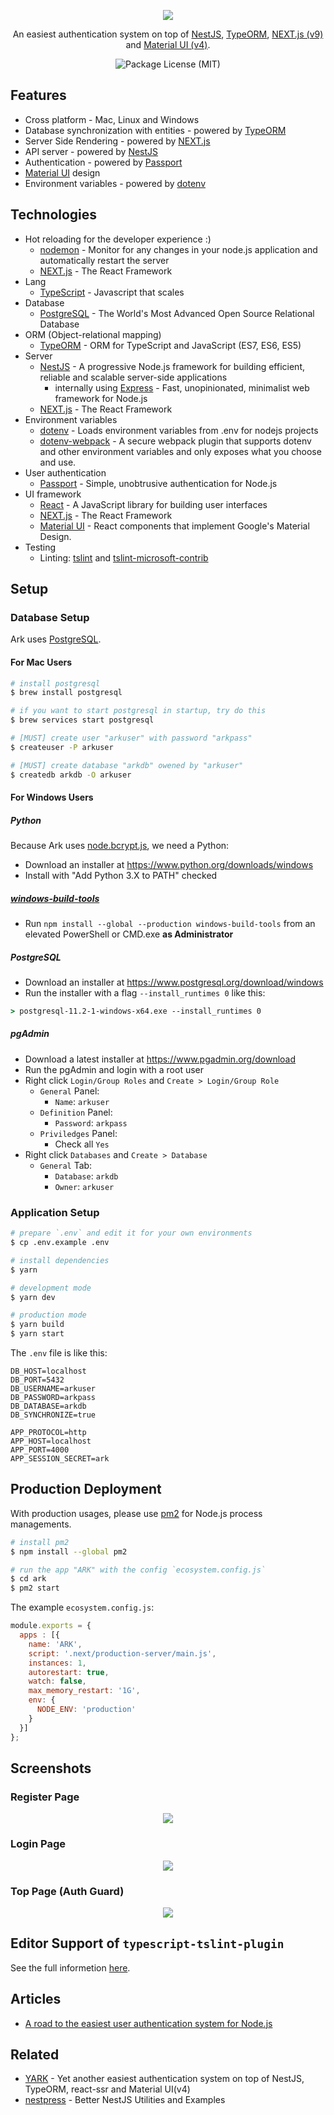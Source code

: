 <p align="center"><img src="https://i.imgur.com/hTXWo3k.png"></p>

<p align="center">An easiest authentication system on top of <a href="https://nestjs.com">NestJS</a>, <a href="http://typeorm.io">TypeORM</a>, <a href="https://nextjs.org">NEXT.js (v9)</a> and <a href="https://material-ui.com">Material UI (v4)</a>.</p>

<div align="center">
  <img src="https://img.shields.io/github/license/saltyshiomix/ark.svg" alt="Package License (MIT)">
</div>

## Features

- Cross platform - Mac, Linux and Windows
- Database synchronization with entities - powered by [TypeORM](http://typeorm.io)
- Server Side Rendering - powered by [NEXT.js](https://nextjs.org)
- API server - powered by [NestJS](https://nestjs.com)
- Authentication - powered by [Passport](http://www.passportjs.org)
- [Material UI](https://material-ui.com) design
- Environment variables - powered by [dotenv](https://github.com/motdotla/dotenv)

## Technologies

- Hot reloading for the developer experience :)
  - [nodemon](https://nodemon.io) - Monitor for any changes in your node.js application and automatically restart the server
  - [NEXT.js](https://nextjs.org) - The React Framework
- Lang
  - [TypeScript](https://www.typescriptlang.org) - Javascript that scales
- Database
  - [PostgreSQL](https://www.postgresql.org) - The World's Most Advanced Open Source Relational Database
- ORM (Object-relational mapping)
  - [TypeORM](http://typeorm.io) - ORM for TypeScript and JavaScript (ES7, ES6, ES5)
- Server
  - [NestJS](https://nestjs.com) - A progressive Node.js framework for building efficient, reliable and scalable server-side applications
      - internally using [Express](https://expressjs.com) - Fast, unopinionated, minimalist web framework for Node.js
  - [NEXT.js](https://nextjs.org) - The React Framework
- Environment variables
  - [dotenv](https://github.com/motdotla/dotenv) - Loads environment variables from .env for nodejs projects
  - [dotenv-webpack](https://github.com/mrsteele/dotenv-webpack) - A secure webpack plugin that supports dotenv and other environment variables and only exposes what you choose and use.
- User authentication
  - [Passport](http://www.passportjs.org) - Simple, unobtrusive authentication for Node.js
- UI framework
  - [React](https://reactjs.org) - A JavaScript library for building user interfaces
  - [NEXT.js](https://nextjs.org) - The React Framework
  - [Material UI](https://material-ui.com) - React components that implement Google's Material Design.
- Testing
  - Linting: [tslint](https://github.com/palantir/tslint) and [tslint-microsoft-contrib](https://github.com/microsoft/tslint-microsoft-contrib)

## Setup

### Database Setup

Ark uses [PostgreSQL](https://www.postgresql.org).

#### For Mac Users

```bash
# install postgresql
$ brew install postgresql

# if you want to start postgresql in startup, try do this
$ brew services start postgresql

# [MUST] create user "arkuser" with password "arkpass"
$ createuser -P arkuser

# [MUST] create database "arkdb" owened by "arkuser"
$ createdb arkdb -O arkuser
```

#### For Windows Users

##### Python

Because Ark uses [node.bcrypt.js](https://github.com/kelektiv/node.bcrypt.js), we need a Python:

- Download an installer at <https://www.python.org/downloads/windows>
- Install with "Add Python 3.X to PATH" checked

##### [windows-build-tools](https://github.com/felixrieseberg/windows-build-tools)

- Run `npm install --global --production windows-build-tools` from an elevated PowerShell or CMD.exe **as Administrator**

##### PostgreSQL

- Download an installer at <https://www.postgresql.org/download/windows>
- Run the installer with a flag `--install_runtimes 0` like this:

```cmd
> postgresql-11.2-1-windows-x64.exe --install_runtimes 0
```

##### pgAdmin

- Download a latest installer at <https://www.pgadmin.org/download>
- Run the pgAdmin and login with a root user
- Right click `Login/Group Roles` and `Create > Login/Group Role`
    - `General` Panel:
        - `Name`: `arkuser`
    - `Definition` Panel:
        - `Password`: `arkpass`
    - `Priviledges` Panel:
        - Check all `Yes`
- Right click `Databases` and `Create > Database`
    - `General` Tab:
        - `Database`: `arkdb`
        - `Owner`: `arkuser`

### Application Setup

```bash
# prepare `.env` and edit it for your own environments
$ cp .env.example .env

# install dependencies
$ yarn

# development mode
$ yarn dev

# production mode
$ yarn build
$ yarn start
```

The `.env` file is like this:

```
DB_HOST=localhost
DB_PORT=5432
DB_USERNAME=arkuser
DB_PASSWORD=arkpass
DB_DATABASE=arkdb
DB_SYNCHRONIZE=true

APP_PROTOCOL=http
APP_HOST=localhost
APP_PORT=4000
APP_SESSION_SECRET=ark
```

## Production Deployment

With production usages, please use [pm2](https://github.com/Unitech/pm2) for Node.js process managements.

```bash
# install pm2
$ npm install --global pm2

# run the app "ARK" with the config `ecosystem.config.js`
$ cd ark
$ pm2 start
```

The example `ecosystem.config.js`:

```js
module.exports = {
  apps : [{
    name: 'ARK',
    script: '.next/production-server/main.js',
    instances: 1,
    autorestart: true,
    watch: false,
    max_memory_restart: '1G',
    env: {
      NODE_ENV: 'production'
    }
  }]
};
```

## Screenshots

### Register Page

<p align="center"><img src="https://i.imgur.com/hTXWo3k.png"></p>

### Login Page

<p align="center"><img src="https://i.imgur.com/hxoJvmJ.png"></p>

### Top Page (Auth Guard)

<p align="center"><img src="https://i.imgur.com/ym0XlJR.png"></p>

## Editor Support of `typescript-tslint-plugin`

See the full informetion [here](https://github.com/microsoft/typescript-tslint-plugin#editor-support).

## Articles

- [A road to the easiest user authentication system for Node.js](https://dev.to/saltyshiomix/a-road-to-the-easiest-user-authentication-system-for-nodejs-138f)

## Related

- [YARK](https://github.com/saltyshiomix/yark) - Yet another easiest authentication system on top of NestJS, TypeORM, react-ssr and Material UI(v4)
- [nestpress](https://github.com/saltyshiomix/nestpress) - Better NestJS Utilities and Examples
